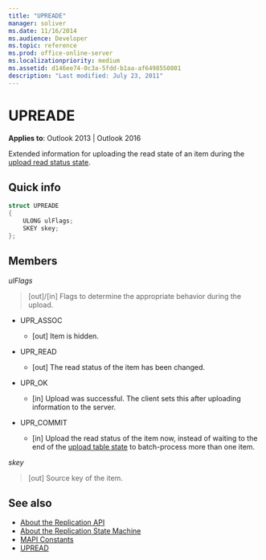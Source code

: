 ```yaml
---
title: "UPREADE"
manager: soliver
ms.date: 11/16/2014
ms.audience: Developer
ms.topic: reference
ms.prod: office-online-server
ms.localizationpriority: medium
ms.assetid: d146ee74-0c3a-5fdd-b1aa-af6498550801
description: "Last modified: July 23, 2011"
---
```


# UPREADE

**Applies to**: Outlook 2013 | Outlook 2016 
  
Extended information for uploading the read state of an item during the [upload read status state](upload-read-status-state.md).
  
## Quick info

```cpp
struct UPREADE 
{ 
    ULONG ulFlags; 
    SKEY skey; 
};
```

## Members

_ulFlags_
  
>  [out]/[in] Flags to determine the appropriate behavior during the upload. 
    
  - UPR_ASSOC
    
    - [out] Item is hidden.
    
  - UPR_READ
    
    - [out] The read status of the item has been changed.
    
  - UPR_OK
    
    - [in] Upload was successful. The client sets this after uploading information to the server.
    
  - UPR_COMMIT
    
    - [in] Upload the read status of the item now, instead of waiting to the end of the [upload table state](upload-table-state.md) to batch-process more than one item. 
    
_skey_
  
> [out] Source key of the item.
    
## See also

- [About the Replication API](about-the-replication-api.md)
- [About the Replication State Machine](about-the-replication-state-machine.md)
- [MAPI Constants](mapi-constants.md)
- [UPREAD](upread.md)

